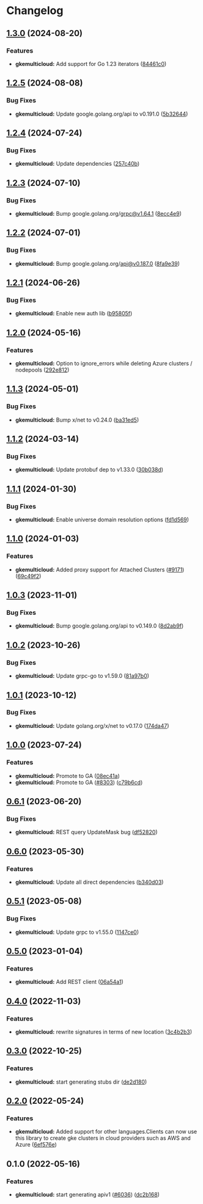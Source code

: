 # Changelog


## [1.3.0](https://github.com/googleapis/google-cloud-go/compare/gkemulticloud/v1.2.5...gkemulticloud/v1.3.0) (2024-08-20)


### Features

* **gkemulticloud:** Add support for Go 1.23 iterators ([84461c0](https://github.com/googleapis/google-cloud-go/commit/84461c0ba464ec2f951987ba60030e37c8a8fc18))

## [1.2.5](https://github.com/googleapis/google-cloud-go/compare/gkemulticloud/v1.2.4...gkemulticloud/v1.2.5) (2024-08-08)


### Bug Fixes

* **gkemulticloud:** Update google.golang.org/api to v0.191.0 ([5b32644](https://github.com/googleapis/google-cloud-go/commit/5b32644eb82eb6bd6021f80b4fad471c60fb9d73))

## [1.2.4](https://github.com/googleapis/google-cloud-go/compare/gkemulticloud/v1.2.3...gkemulticloud/v1.2.4) (2024-07-24)


### Bug Fixes

* **gkemulticloud:** Update dependencies ([257c40b](https://github.com/googleapis/google-cloud-go/commit/257c40bd6d7e59730017cf32bda8823d7a232758))

## [1.2.3](https://github.com/googleapis/google-cloud-go/compare/gkemulticloud/v1.2.2...gkemulticloud/v1.2.3) (2024-07-10)


### Bug Fixes

* **gkemulticloud:** Bump google.golang.org/grpc@v1.64.1 ([8ecc4e9](https://github.com/googleapis/google-cloud-go/commit/8ecc4e9622e5bbe9b90384d5848ab816027226c5))

## [1.2.2](https://github.com/googleapis/google-cloud-go/compare/gkemulticloud/v1.2.1...gkemulticloud/v1.2.2) (2024-07-01)


### Bug Fixes

* **gkemulticloud:** Bump google.golang.org/api@v0.187.0 ([8fa9e39](https://github.com/googleapis/google-cloud-go/commit/8fa9e398e512fd8533fd49060371e61b5725a85b))

## [1.2.1](https://github.com/googleapis/google-cloud-go/compare/gkemulticloud/v1.2.0...gkemulticloud/v1.2.1) (2024-06-26)


### Bug Fixes

* **gkemulticloud:** Enable new auth lib ([b95805f](https://github.com/googleapis/google-cloud-go/commit/b95805f4c87d3e8d10ea23bd7a2d68d7a4157568))

## [1.2.0](https://github.com/googleapis/google-cloud-go/compare/gkemulticloud/v1.1.3...gkemulticloud/v1.2.0) (2024-05-16)


### Features

* **gkemulticloud:** Option to ignore_errors while deleting Azure clusters / nodepools ([292e812](https://github.com/googleapis/google-cloud-go/commit/292e81231b957ae7ac243b47b8926564cee35920))

## [1.1.3](https://github.com/googleapis/google-cloud-go/compare/gkemulticloud/v1.1.2...gkemulticloud/v1.1.3) (2024-05-01)


### Bug Fixes

* **gkemulticloud:** Bump x/net to v0.24.0 ([ba31ed5](https://github.com/googleapis/google-cloud-go/commit/ba31ed5fda2c9664f2e1cf972469295e63deb5b4))

## [1.1.2](https://github.com/googleapis/google-cloud-go/compare/gkemulticloud/v1.1.1...gkemulticloud/v1.1.2) (2024-03-14)


### Bug Fixes

* **gkemulticloud:** Update protobuf dep to v1.33.0 ([30b038d](https://github.com/googleapis/google-cloud-go/commit/30b038d8cac0b8cd5dd4761c87f3f298760dd33a))

## [1.1.1](https://github.com/googleapis/google-cloud-go/compare/gkemulticloud/v1.1.0...gkemulticloud/v1.1.1) (2024-01-30)


### Bug Fixes

* **gkemulticloud:** Enable universe domain resolution options ([fd1d569](https://github.com/googleapis/google-cloud-go/commit/fd1d56930fa8a747be35a224611f4797b8aeb698))

## [1.1.0](https://github.com/googleapis/google-cloud-go/compare/gkemulticloud/v1.0.3...gkemulticloud/v1.1.0) (2024-01-03)


### Features

* **gkemulticloud:** Added proxy support for Attached Clusters ([#9171](https://github.com/googleapis/google-cloud-go/issues/9171)) ([69c49f2](https://github.com/googleapis/google-cloud-go/commit/69c49f2537af8064e7b18e4845c3b2fbd502f141))

## [1.0.3](https://github.com/googleapis/google-cloud-go/compare/gkemulticloud/v1.0.2...gkemulticloud/v1.0.3) (2023-11-01)


### Bug Fixes

* **gkemulticloud:** Bump google.golang.org/api to v0.149.0 ([8d2ab9f](https://github.com/googleapis/google-cloud-go/commit/8d2ab9f320a86c1c0fab90513fc05861561d0880))

## [1.0.2](https://github.com/googleapis/google-cloud-go/compare/gkemulticloud/v1.0.1...gkemulticloud/v1.0.2) (2023-10-26)


### Bug Fixes

* **gkemulticloud:** Update grpc-go to v1.59.0 ([81a97b0](https://github.com/googleapis/google-cloud-go/commit/81a97b06cb28b25432e4ece595c55a9857e960b7))

## [1.0.1](https://github.com/googleapis/google-cloud-go/compare/gkemulticloud/v1.0.0...gkemulticloud/v1.0.1) (2023-10-12)


### Bug Fixes

* **gkemulticloud:** Update golang.org/x/net to v0.17.0 ([174da47](https://github.com/googleapis/google-cloud-go/commit/174da47254fefb12921bbfc65b7829a453af6f5d))

## [1.0.0](https://github.com/googleapis/google-cloud-go/compare/gkemulticloud/v0.6.1...gkemulticloud/v1.0.0) (2023-07-24)


### Features

* **gkemulticloud:** Promote to GA ([08ec41a](https://github.com/googleapis/google-cloud-go/commit/08ec41aba981874a7b86a9a941b07f9eb2fc6ce1))
* **gkemulticloud:** Promote to GA ([#8303](https://github.com/googleapis/google-cloud-go/issues/8303)) ([c79b6cd](https://github.com/googleapis/google-cloud-go/commit/c79b6cde394392623ba6c45b7429c2f0417d221e))

## [0.6.1](https://github.com/googleapis/google-cloud-go/compare/gkemulticloud/v0.6.0...gkemulticloud/v0.6.1) (2023-06-20)


### Bug Fixes

* **gkemulticloud:** REST query UpdateMask bug ([df52820](https://github.com/googleapis/google-cloud-go/commit/df52820b0e7721954809a8aa8700b93c5662dc9b))

## [0.6.0](https://github.com/googleapis/google-cloud-go/compare/gkemulticloud/v0.5.1...gkemulticloud/v0.6.0) (2023-05-30)


### Features

* **gkemulticloud:** Update all direct dependencies ([b340d03](https://github.com/googleapis/google-cloud-go/commit/b340d030f2b52a4ce48846ce63984b28583abde6))

## [0.5.1](https://github.com/googleapis/google-cloud-go/compare/gkemulticloud/v0.5.0...gkemulticloud/v0.5.1) (2023-05-08)


### Bug Fixes

* **gkemulticloud:** Update grpc to v1.55.0 ([1147ce0](https://github.com/googleapis/google-cloud-go/commit/1147ce02a990276ca4f8ab7a1ab65c14da4450ef))

## [0.5.0](https://github.com/googleapis/google-cloud-go/compare/gkemulticloud/v0.4.0...gkemulticloud/v0.5.0) (2023-01-04)


### Features

* **gkemulticloud:** Add REST client ([06a54a1](https://github.com/googleapis/google-cloud-go/commit/06a54a16a5866cce966547c51e203b9e09a25bc0))

## [0.4.0](https://github.com/googleapis/google-cloud-go/compare/gkemulticloud/v0.3.0...gkemulticloud/v0.4.0) (2022-11-03)


### Features

* **gkemulticloud:** rewrite signatures in terms of new location ([3c4b2b3](https://github.com/googleapis/google-cloud-go/commit/3c4b2b34565795537aac1661e6af2442437e34ad))

## [0.3.0](https://github.com/googleapis/google-cloud-go/compare/gkemulticloud/v0.2.0...gkemulticloud/v0.3.0) (2022-10-25)


### Features

* **gkemulticloud:** start generating stubs dir ([de2d180](https://github.com/googleapis/google-cloud-go/commit/de2d18066dc613b72f6f8db93ca60146dabcfdcc))

## [0.2.0](https://github.com/googleapis/google-cloud-go/compare/gkemulticloud/v0.1.0...gkemulticloud/v0.2.0) (2022-05-24)


### Features

* **gkemulticloud:** Added support for other languages.Clients can now use this library to create gke clusters in cloud providers such as AWS and Azure ([6ef576e](https://github.com/googleapis/google-cloud-go/commit/6ef576e2d821d079e7b940cd5d49fe3ca64a7ba2))

## 0.1.0 (2022-05-16)


### Features

* **gkemulticloud:** start generating apiv1 ([#6036](https://github.com/googleapis/google-cloud-go/issues/6036)) ([dc2b168](https://github.com/googleapis/google-cloud-go/commit/dc2b168162ba358435c7191f9d02edaea17d19bb))
